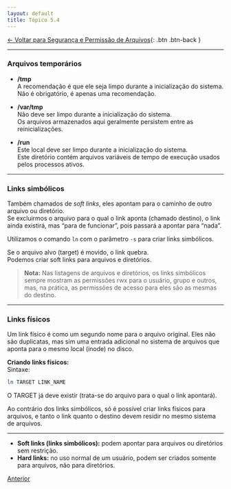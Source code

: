 ```yaml
---
layout: default 
title: Tópico 5.4
---
```


[← Voltar para Segurança e Permissão de Arquivos](/linux-essentials/01-book-lpi/Topico-05-Seguranca-e-Permissao-de-Arquivos/){: .btn .btn-back }

---

### Arquivos temporários

- **/tmp**  
  A recomendação é que ele seja limpo durante a inicialização do sistema.  
  Não é obrigatório, é apenas uma recomendação.

- **/var/tmp**  
  Não deve ser limpo durante a inicialização do sistema.  
  Os arquivos armazenados aqui geralmente persistem entre as reinicializações.

- **/run**  
  Este local deve ser limpo durante a inicialização do sistema.  
  Este diretório contém arquivos variáveis de tempo de execução usados pelos processos ativos.

---

### Links simbólicos

Também chamados de *soft links*, eles apontam para o caminho de outro arquivo ou diretório.  
Se excluirmos o arquivo para o qual o link aponta (chamado destino), o link ainda existirá, mas “para de funcionar”, pois passará a apontar para “nada”.

Utilizamos o comando `ln` com o parâmetro `-s` para criar links simbólicos.

Se o arquivo alvo (target) é movido, o link quebra.  
Podemos criar soft links para arquivos e diretórios.

> **Nota:** Nas listagens de arquivos e diretórios, os links simbólicos sempre mostram as permissões rwx para o usuário, grupo e outros, mas, na prática, as permissões de acesso para eles são as mesmas do destino.

---

### Links físicos

Um link físico é como um segundo nome para o arquivo original. Eles não são duplicatas, mas sim uma entrada adicional no sistema de arquivos que aponta para o mesmo local (inode) no disco.

**Criando links físicos:**  
Sintaxe:
```sh
ln TARGET LINK_NAME
```
O TARGET já deve existir (trata-se do arquivo para o qual o link apontará).

Ao contrário dos links simbólicos, só é possível criar links físicos para arquivos, e tanto o link quanto o destino devem residir no mesmo sistema de arquivos.

---

- **Soft links (links simbólicos):** podem apontar para arquivos ou diretórios sem restrição.
- **Hard links:** no uso normal de um usuário, podem ser criados somente para arquivos, não para diretórios.

<div class="nav-buttons">
  <a href="/linux-essentials/01-book-lpi/Topico-05-Seguranca-e-Permissao-de-Arquivos/5.3-GerenciandoPermissoesAndDonosDeArquivos" class="btn btn-back">Anterior</a>
</div>
